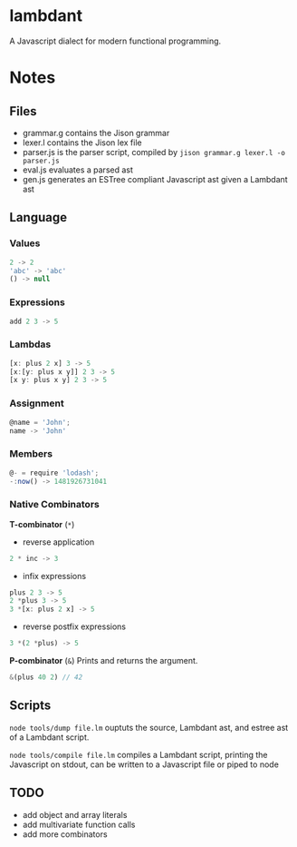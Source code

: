 # lambdant
A Javascript dialect for modern functional programming.

# Notes

## Files

- grammar.g contains the Jison grammar
- lexer.l contains the Jison lex file
- parser.js is the parser script, compiled by `jison grammar.g lexer.l -o parser.js`
- eval.js evaluates a parsed ast
- gen.js generates an ESTree compliant Javascript ast given a Lambdant ast

## Language

### Values
```js
2 -> 2
'abc' -> 'abc'
() -> null
```

### Expressions
```js
add 2 3 -> 5
```

### Lambdas
```js
[x: plus 2 x] 3 -> 5
[x:[y: plus x y]] 2 3 -> 5
[x y: plus x y] 2 3 -> 5
```

### Assignment
```js
@name = 'John';
name -> 'John'
```

### Members
```js
@- = require 'lodash';
-:now() -> 1481926731041
```

### Native Combinators

**T-combinator** (`*`)
- reverse application
```js
2 * inc -> 3
```

- infix expressions
```js
plus 2 3 -> 5
2 *plus 3 -> 5
3 *[x: plus 2 x] -> 5
```

- reverse postfix expressions
```js
3 *(2 *plus) -> 5
```

**P-combinator** (`&`)
Prints and returns the argument.
```js
&(plus 40 2) // 42
```

## Scripts

`node tools/dump file.lm` ouptuts the source, Lambdant ast, and estree ast of a Lambdant script.

`node tools/compile file.lm` compiles a Lambdant script, printing the Javascript on stdout, can be written to a Javascript file or piped to node

## TODO
- add object and array literals
- add multivariate function calls
- add more combinators
